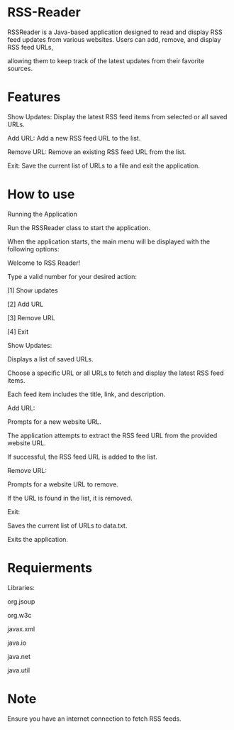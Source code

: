 # RSS-Reader

RSSReader is a Java-based application designed to read and display RSS feed updates from various websites. Users can add, remove, and display RSS feed URLs, 

allowing them to keep track of the latest updates from their favorite sources.



# Features

Show Updates: Display the latest RSS feed items from selected or all saved URLs.

Add URL: Add a new RSS feed URL to the list.

Remove URL: Remove an existing RSS feed URL from the list.

Exit: Save the current list of URLs to a file and exit the application.


# How to use

Running the Application

Run the RSSReader class to start the application.

When the application starts, the main menu will be displayed with the following options:

Welcome to RSS Reader!

Type a valid number for your desired action:

[1] Show updates

[2] Add URL

[3] Remove URL

[4] Exit


Show Updates:

Displays a list of saved URLs.

Choose a specific URL or all URLs to fetch and display the latest RSS feed items.

Each feed item includes the title, link, and description.

Add URL:

Prompts for a new website URL.

The application attempts to extract the RSS feed URL from the provided website URL.

If successful, the RSS feed URL is added to the list.

Remove URL:

Prompts for a website URL to remove.

If the URL is found in the list, it is removed.

Exit:

Saves the current list of URLs to data.txt.

Exits the application.

# Requierments

Libraries:

org.jsoup 

org.w3c

javax.xml

java.io

java.net

java.util


# Note

Ensure you have an internet connection to fetch RSS feeds.
